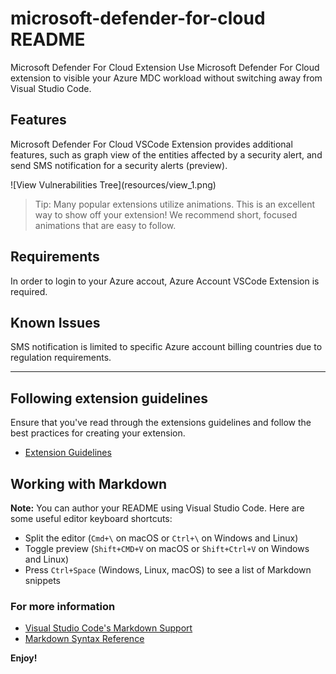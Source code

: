 # microsoft-defender-for-cloud README

Microsoft Defender For Cloud Extension
Use Microsoft Defender For Cloud extension to visible your Azure MDC workload without switching away from Visual Studio Code.

## Features
Microsoft Defender For Cloud VSCode Extension provides additional features, such as graph view of the entities affected by a security alert, and send SMS notification for a security alerts (preview).

\!\[View Vulnerabilities Tree\]\(resources/view_1.png\)

> Tip: Many popular extensions utilize animations. This is an excellent way to show off your extension! We recommend short, focused animations that are easy to follow.

## Requirements

In order to login to your Azure accout, Azure Account VSCode Extension is required.

## Known Issues

SMS notification is limited to specific Azure account billing countries due to regulation requirements.

-----------------------------------------------------------------------------------------------------------
## Following extension guidelines

Ensure that you've read through the extensions guidelines and follow the best practices for creating your extension.

* [Extension Guidelines](https://code.visualstudio.com/api/references/extension-guidelines)

## Working with Markdown

**Note:** You can author your README using Visual Studio Code.  Here are some useful editor keyboard shortcuts:

* Split the editor (`Cmd+\` on macOS or `Ctrl+\` on Windows and Linux)
* Toggle preview (`Shift+CMD+V` on macOS or `Shift+Ctrl+V` on Windows and Linux)
* Press `Ctrl+Space` (Windows, Linux, macOS) to see a list of Markdown snippets

### For more information

* [Visual Studio Code's Markdown Support](http://code.visualstudio.com/docs/languages/markdown)
* [Markdown Syntax Reference](https://help.github.com/articles/markdown-basics/)

**Enjoy!**
